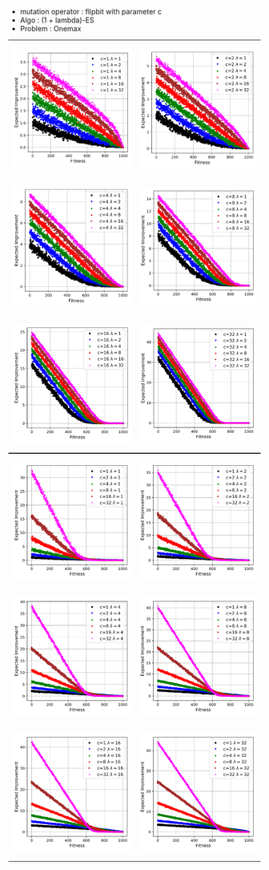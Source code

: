 * mutation operator : flipbit with parameter c
* Algo : (1 + lambda)-ES
* Problem : Onemax

<TABLE border="0" align="center" style="margin: 0px auto;">
	<TR>
		<TD>
		<p align="center">
  			<img width="100%" height="100%" src="./Onemax_ExpectedImprovement_flipBitc1.svg">
		</p>
		</TD> 
		<TD>
		<p align="center">
  			<img width="100%" height="100%" src="./Onemax_ExpectedImprovement_flipBitc2.svg">
		</p>		
		</TD> 
	</TR>
	<TR>
		<TD>
		<p align="center">
  			<img width="100%" height="100%" src="./Onemax_ExpectedImprovement_flipBitc4.svg">
		</p>
		</TD> 
		<TD>
		<p align="center">
  			<img width="100%" height="100%" src="./Onemax_ExpectedImprovement_flipBitc8.svg">
		</p>		
		</TD> 
	</TR>
	<TR>
		<TD>
		<p align="center">
  			<img width="100%" height="100%" src="./Onemax_ExpectedImprovement_flipBitc16.svg">
		</p>
		</TD> 
		<TD>
		<p align="center">
  			<img width="100%" height="100%" src="./Onemax_ExpectedImprovement_flipBitc32.svg">
		</p>		
		</TD> 
	</TR>
</TABLE>



<TABLE border="0" align="center" style="margin: 0px auto;">
	<TR>
		<TD>
		<p align="center">
  			<img width="100%" height="100%" src="./Onemax_ExpectedImprovement_lambda1.svg">
		</p>
		</TD> 
		<TD>
		<p align="center">
  			<img width="100%" height="100%" src="./Onemax_ExpectedImprovement_lambda2.svg">
		</p>		
		</TD> 
	</TR>
	<TR>
		<TD>
		<p align="center">
  			<img width="100%" height="100%" src="./Onemax_ExpectedImprovement_lambda4.svg">
		</p>
		</TD> 
		<TD>
		<p align="center">
  			<img width="100%" height="100%" src="./Onemax_ExpectedImprovement_lambda8.svg">
		</p>		
		</TD> 
	</TR>
	<TR>
		<TD>
		<p align="center">
  			<img width="100%" height="100%" src="./Onemax_ExpectedImprovement_lambda16.svg">
		</p>
		</TD> 
		<TD>
		<p align="center">
  			<img width="100%" height="100%" src="./Onemax_ExpectedImprovement_lambda32.svg">
		</p>		
		</TD> 
	</TR>
</TABLE>
